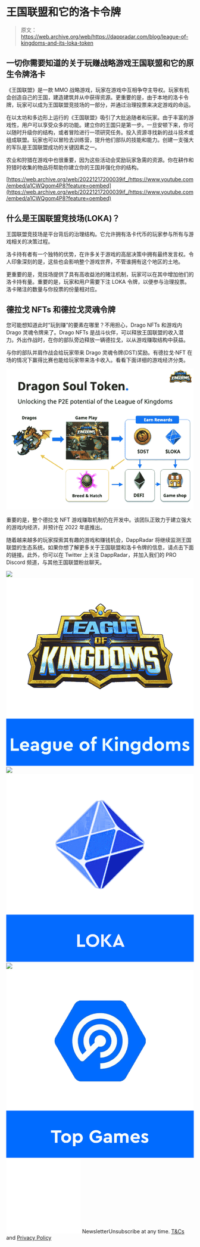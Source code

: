 # 王国联盟和它的洛卡令牌

> 原文：<https://web.archive.org/web/https://dappradar.com/blog/league-of-kingdoms-and-its-loka-token>

## 一切你需要知道的关于玩赚战略游戏王国联盟和它的原生令牌洛卡

《王国联盟》是一款 MMO 战略游戏，玩家在游戏中互相争夺主导权。玩家有机会创造自己的王国，建造建筑并从中获得资源。更重要的是，由于本地的洛卡令牌，玩家可以成为王国联盟竞技场的一部分，并通过治理投票来决定游戏的命运。

在以太坊和多边形上运行的《王国联盟》吸引了大批追随者和玩家。由于丰富的游戏性，用户可以享受众多的功能。建立你的王国只是第一步。一旦安顿下来，你可以随时升级你的结构，或者冒险进行一项研究任务。投入资源寻找新的战斗技术或组成联盟。玩家也可以冒险去训练营，提升他们部队的技能和能力。创建一支强大的军队是王国联盟成功的关键因素之一。

农业和狩猎在游戏中也很重要，因为这些活动会奖励玩家急需的资源。你在耕作和狩猎时收集的物品将帮助你建立你的王国并强化你的结构。

[https://web.archive.org/web/20221217200039if_/https://www.youtube.com/embed/a1CWQgom4P8?feature=oembed](https://web.archive.org/web/20221217200039if_/https://www.youtube.com/embed/a1CWQgom4P8?feature=oembed)

## 什么是王国联盟竞技场(LOKA)？

王国联盟竞技场是平台背后的治理结构。它允许拥有洛卡代币的玩家参与所有与游戏相关的决策过程。

洛卡持有者有一个独特的优势，在许多关于游戏的高层决策中拥有最终发言权。令人印象深刻的是，这些也会影响整个游戏世界，不管谁拥有这个地区的土地。

更重要的是，竞技场提供了具有高收益池的赌注机制，玩家可以在其中增加他们的洛卡持有量。重要的是，玩家和用户需要下注 LOKA 令牌，以便参与治理投票。洛卡赌注的数量与你投票的份量相对应。

## 德拉戈 NFTs 和德拉戈灵魂令牌

您可能想知道此时“玩到赚”的要素在哪里？不用担心，Drago NFTs 和游戏内 Drago 灵魂令牌来了。Drago NFTs 是战斗伙伴，可以释放王国联盟的收入潜力。外出作战时，在你的部队旁边释放一辆德拉戈，以从游戏赚取结构中获益。

与你的部队并肩作战会给玩家带来 Drago 灵魂令牌(DST)奖励。有德拉戈·NFT 在场的情况下赢得比赛也能给玩家带来洛卡收入。看看下面详细的游戏经济分类。

![league of kingdoms](img/07d113b961102a952db821dac3335402.png)

重要的是，整个德拉戈 NFT 游戏赚取机制仍在开发中。该团队正致力于建立强大的游戏内经济，并预计在 2022 年底推出。

随着越来越多的玩家探索其有趣的游戏和赚钱机会，DappRadar 将继续监测王国联盟的生态系统。如果你想了解更多关于王国联盟和洛卡令牌的信息，请点击下面的链接。此外，你可以在 Twitter 上关注 DappRadar，并加入我们的 PRO Discord 频道，与其他王国联盟粉丝聊天。

[](https://web.archive.org/web/20221217200039/https://dappradar.com/multichain/games/league-of-kingdoms)[![](img/708b88958c4ef21e9d35343890d666ab.png)<picture>![](img/5979e4a98836913886b475aae676ad91.png)</picture>](https://web.archive.org/web/20221217200039/https://dappradar.com/multichain/games/league-of-kingdoms)[](https://web.archive.org/web/20221217200039/https://dappradar.com/hub/token/eth/LOKA?from=0x61e90a50137e1f645c9ef4a0d3a4f01477738406)[![](img/708b88958c4ef21e9d35343890d666ab.png)<picture>![](img/9028e31b212caec00aaf6474cba5a302.png)</picture>](https://web.archive.org/web/20221217200039/https://dappradar.com/hub/token/eth/LOKA?from=0x61e90a50137e1f645c9ef4a0d3a4f01477738406)[](https://web.archive.org/web/20221217200039/https://dappradar.com/rankings/category/games)[![](img/708b88958c4ef21e9d35343890d666ab.png)<picture>![](img/fe9122d94cf8297b9b18edd5ab830de1.png)</picture>](https://web.archive.org/web/20221217200039/https://dappradar.com/rankings/category/games)![](img/6d5a4a2d609c56e1a5771717e54ba759.png) NewsletterUnsubscribe at any time. [T&Cs](https://web.archive.org/web/20221217200039/https://dappradar.com/terms) and [Privacy Policy](https://web.archive.org/web/20221217200039/https://dappradar.com/privacy-policy)
